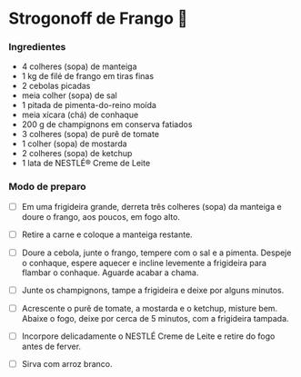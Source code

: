 

# **Strogonoff de Frango** :chicken:



### Ingredientes

- 4 colheres (sopa) de manteiga
- 1 kg de filé de frango em tiras finas
- 2 cebolas picadas
- meia colher (sopa) de sal
- 1 pitada de pimenta-do-reino moída
- meia xícara (chá) de conhaque
- 200 g de champignons em conserva fatiados
- 3 colheres (sopa) de purê de tomate
- 1 colher (sopa) de mostarda
- 2 colheres (sopa) de ketchup
- 1 lata de NESTLÉ® Creme de Leite



### Modo de preparo

- [ ] Em uma frigideira grande, derreta três colheres (sopa) da manteiga e doure o frango, aos poucos, em fogo alto.
- [ ] Retire a carne e coloque a manteiga restante.
- [ ] Doure a cebola, junte o frango, tempere com o sal e a pimenta. Despeje o conhaque, espere aquecer e incline levemente a frigideira para flambar o conhaque. Aguarde acabar a chama.
- [ ] Junte os champignons, tampe a frigideira e deixe por alguns minutos.
- [ ] Acrescente o purê de tomate, a mostarda e o ketchup, misture bem. Abaixe o fogo, deixe por cerca de 5 minutos, com a frigideira tampada.
- [ ] Incorpore delicadamente o NESTLÉ Creme de Leite e retire do fogo antes de ferver.
- [ ] Sirva com arroz branco.







